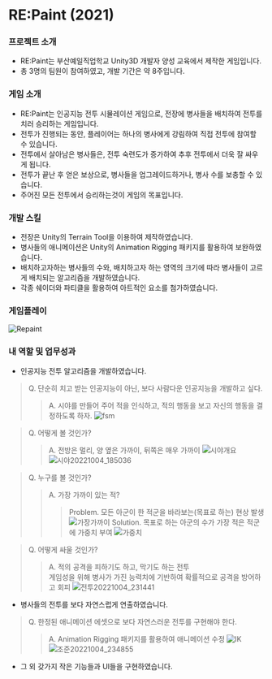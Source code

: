 # RE:Paint (2021)

### 프로젝트 소개
- RE:Paint는 부산예일직업학교 Unity3D 개발자 양성 교육에서 제작한 게임입니다.
- 총 3명의 팀원이 참여하였고, 개발 기간은 약 8주입니다.


### 게임 소개
- RE:Paint는 인공지능 전투 시뮬레이션 게임으로, 전장에 병사들을 배치하여 전투를 치러 승리하는 게임입니다.
- 전투가 진행되는 동안, 플레이어는 하나의 병사에게 강림하여 직접 전투에 참여할 수 있습니다.
- 전투에서 살아남은 병사들은, 전투 숙련도가 증가하여 추후 전투에서 더욱 잘 싸우게 됩니다.
- 전투가 끝난 후 얻은 보상으로, 병사들을 업그레이드하거나, 병사 수를 보충할 수 있습니다.
- 주어진 모든 전투에서 승리하는것이 게임의 목표입니다.


### 개발 스킬
- 전장은 Unity의 Terrain Tool을 이용하여 제작하였습니다.
- 병사들의 애니메이션은 Unity의 Animation Rigging 패키지를 활용하여 보완하였습니다.
- 배치하고자하는 병사들의 수와, 배치하고자 하는 영역의 크기에 따라 병사들이 고르게 배치되는 알고리즘을 개발하였습니다.
- 각종 쉐이더와 파티클을 활용하여 아트적인 요소를 첨가하였습니다.


### 게임플레이
![Repaint](https://user-images.githubusercontent.com/70570420/179783011-9abcf480-4b00-4720-b44e-0563d59ebbda.png)


### 내 역할 및 업무성과
- 인공지능 전투 알고리즘을 개발하였습니다.
> Q. 단순히 치고 받는 인공지능이 아닌, 보다 사람다운 인공지능을 개발하고 싶다.
> > A. 시야를 만들어 주어 적을 인식하고, 적의 행동을 보고 자신의 행동을 결정하도록 하자.
![fsm](https://user-images.githubusercontent.com/70570420/193786086-cb37a826-4c34-42e1-831d-c942af48a923.PNG)

> Q. 어떻게 볼 것인가?
> > A. 전방은 멀리, 양 옆은 가까이, 뒤쪽은 매우 가까이
![시야개요](https://user-images.githubusercontent.com/70570420/193786134-58c57d89-a493-4038-b2a5-bdc195cf3035.PNG)
![시야20221004_185036](https://user-images.githubusercontent.com/70570420/193789843-e79a3e35-b570-4e1e-8188-b9e7fc7f9a80.gif)

> Q. 누구를 볼 것인가?
> > A. 가장 가까이 있는 적?
> > > Problem. 모든 아군이 한 적군을 바라보는(목표로 하는) 현상 발생
![가장가까이](https://user-images.githubusercontent.com/70570420/193830019-d1157629-a0e3-4663-9e9a-d7cd4dab19f8.gif)
> > > Solution. 목표로 하는 아군의 수가 가장 적은 적군에 가중치 부여
![가중치](https://user-images.githubusercontent.com/70570420/193830069-d29e3144-7a49-479b-9586-c5431cfbacd3.gif)

> Q. 어떻게 싸울 것인가?
> > A. 적의 공격을 피하기도 하고, 막기도 하는 전투  
> >      게임성을 위해 병사가 가진 능력치에 기반하여 확률적으로 공격을 방어하고 회피
![전투20221004_231441](https://user-images.githubusercontent.com/70570420/193843149-7a63e814-3c2a-4a7e-bd16-cf1b5745ec7d.gif)

- 병사들의 전투를 보다 자연스럽게 연출하였습니다.
> Q. 한정된 애니메이션 에셋으로 보다 자연스러운 전투를 구현해야 한다.
> > A. Animation Rigging 패키지를 활용하여 애니메이션 수정
![IK](https://user-images.githubusercontent.com/70570420/193847650-8feb1c79-c20f-4874-8702-d5067134de83.png)
![조준20221004_234855](https://user-images.githubusercontent.com/70570420/193851727-f8decb90-9d4f-4bc2-83dc-e72d574213a1.gif)

- 그 외 갖가지 작은 기능들과 UI들을 구현하였습니다.


